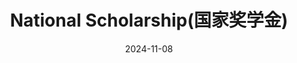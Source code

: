 ---
title: "National Scholarship(国家奖学金)"
collection: news
permalink: /news/2024-11-08-National-Scholarship
date: 2024-11-08
photos: 

description: 'Congratulations to Yuanxin Zhou (周媛欣) from our research group for receiving the National Scholarship! This well-deserved recognition comes as a result of her outstanding academic achievements and exceptional performance in research.'
---